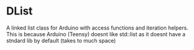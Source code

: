 DList
=====

A linked list class for Arduino with access functions and iteration helpers. This is because Arduino (Teensy) doesnt like std::list as it doesnt have a stndard lib by default (takes to much space)
